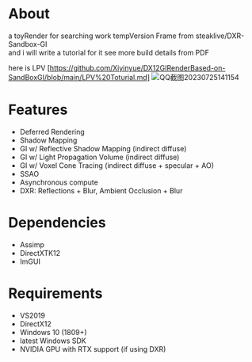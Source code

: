 # About
a toyRender for searching work tempVersion
Frame from steaklive/DXR-Sandbox-GI  
and i will write a tutorial for it 
see more build details from PDF

here is LPV 
[https://github.com/Xiyinyue/DX12GIRenderBased-on-SandBoxGI/blob/main/LPV%20Toturial.md]
![QQ截图20230725141154](https://github.com/Xiyinyue/DX12GIRenderBased-on-SandBoxGI/assets/83278582/1a78b977-087a-444e-852d-b2c1277a7e2d)


# Features
- Deferred Rendering
- Shadow Mapping
- GI w/ Reflective Shadow Mapping (indirect diffuse)
- GI w/ Light Propagation Volume (indirect diffuse)
- GI w/ Voxel Cone Tracing (indirect diffuse + specular + AO)
- SSAO
- Asynchronous compute
- DXR: Reflections + Blur, Ambient Occlusion + Blur

# Dependencies
- Assimp
- DirectXTK12
- ImGUI

# Requirements
- VS2019
- DirectX12
- Windows 10 (1809+)
- latest Windows SDK
- NVIDIA GPU with RTX support (if using DXR)
